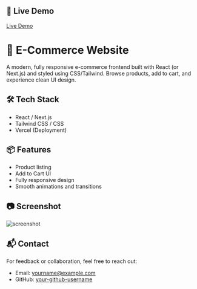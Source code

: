 ## 🚀 Live Demo

[Live Demo](https://e-commerce-b29w.vercel.app/)

# 🛒 E-Commerce Website

A modern, fully responsive e-commerce frontend built with React (or Next.js) and styled using CSS/Tailwind. Browse products, add to cart, and experience clean UI design.

## 🛠 Tech Stack

- React / Next.js
- Tailwind CSS / CSS
- Vercel (Deployment)

## 📦 Features

- Product listing
- Add to Cart UI
- Fully responsive design
- Smooth animations and transitions

## 📷 Screenshot

![screenshot](./screenshot.png) <!-- Replace with actual screenshot path -->

## 📬 Contact

For feedback or collaboration, feel free to reach out:

- Email: yourname@example.com
- GitHub: [your-github-username](https://github.com/your-github-username)
